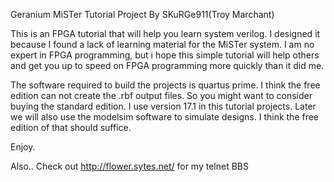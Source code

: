 Geranium MiSTer Tutorial Project
By SKuRGe911(Troy Marchant)

This is an FPGA tutorial that will help you learn system verilog. I designed it because I found a lack of learning material for the MiSTer system. I am no expert in FPGA programming, but i hope this simple tutorial will help others and get you up to speed on FPGA programming more quickly than it did me.

The software required to build the projects is quartus prime. I think the free edition can not create the .rbf output files. So you might want to consider buying the standard edition. I use version 17.1 in this tutorial projects. Later we will also use the modelsim software to simulate designs. I think the free edition of that should suffice.

Enjoy.

Also.. Check out http://flower.sytes.net/ for my telnet BBS